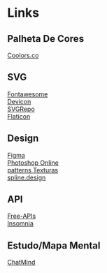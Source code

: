 # Links

## Palheta De Cores 
<a href="https://coolors.co/">Coolors.co</a>
<br>

## SVG
<a href="https://fontawesome.com/">Fontawesome</a>
<br>
<a href="https://devicon.dev/">Devicon</a>
<br>
<a href="https://www.svgrepo.com/">SVGRepo</a>
<br>
<a href="https://www.flaticon.com/br/">Flaticon</a>



## Design
<a href="https://www.figma.com/files/recents-and-sharing/recently-viewed?fuid=1144741204241103924">Figma</a>
<br>
<a href="https://www.photoshoponline.net.br">Photoshop Online</a>
<br>
<a href="https://www.toptal.com/designers/subtlepatterns/page/4/">patterns Texturas</a>
<br>
<a href="https://spline.design/">spline.design</a>


## API
<a href="https://free-apis.github.io/#/">Free-APIs</a>
<br>
<a href="https://insomnia.rest/products/insomnia">Insomnia</a>

## Estudo/Mapa Mental
<a href="https://chatmind.tech/pt">ChatMind</a>
<br>
